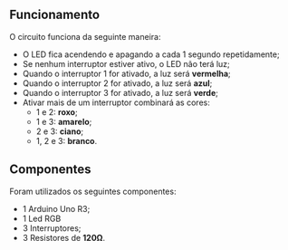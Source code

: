 ## Funcionamento

O circuito funciona da seguinte maneira:

- O LED fica acendendo e apagando a cada 1 segundo repetidamente;
- Se nenhum interruptor estiver ativo, o LED não terá luz;
- Quando o interruptor 1 for ativado, a luz será **vermelha**;
- Quando o interruptor 2 for ativado, a luz será **azul**;
- Quando o interruptor 3 for ativado, a luz será **verde**;
- Ativar mais de um interruptor combinará as cores:
  - 1 e 2: **roxo**;
  - 1 e 3: **amarelo**;
  - 2 e 3: **ciano**;
  - 1, 2 e 3: **branco**.

## Componentes

Foram utilizados os seguintes componentes:

- 1 Arduino Uno R3;
- 1 Led RGB
- 3 Interruptores;
- 3 Resistores de **120Ω**.
